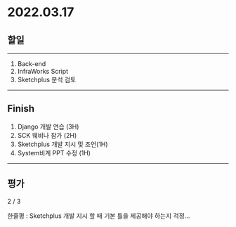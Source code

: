 # 2022.03.17

## 할일

------

1. Back-end
2. InfraWorks Script
3. Sketchplus 분석 검토





------

## Finish

1. Django 개발 연습 (3H)
2. SCK 웨비나 참가 (2H)
3. Sketchplus 개발 지시 및 조언(1H)
4. System비계 PPT 수정 (1H)

------

## 평가

2 / 3

한줄평 : Sketchplus 개발 지시 할 때 기본 틀을 제공해야 하는지 걱정...